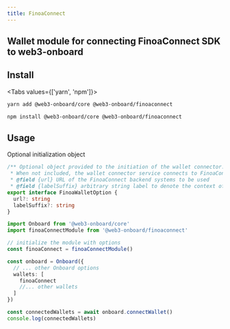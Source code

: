 ```yaml
---
title: FinoaConnect
---
```


## Wallet module for connecting FinoaConnect SDK to web3-onboard

## Install

<Tabs values={['yarn', 'npm']}>
<TabPanel value="yarn">

```sh copy
yarn add @web3-onboard/core @web3-onboard/finoaconnect
```

  </TabPanel>
  <TabPanel value="npm">

```sh copy
npm install @web3-onboard/core @web3-onboard/finoaconnect
```

  </TabPanel>
</Tabs>

## Usage

Optional initialization object

```typescript
/** Optional object provided to the initiation of the wallet connector.
 * When not included, the wallet connector service connects to FinoaConnect production systems.
 * @field {url} URL of the FinoaConnect backend systems to be used
 * @field {labelSuffix} arbitrary string label to denote the context of the URL field  */
export interface FinoaWalletOption {
  url?: string
  labelSuffix?: string
}
```

```typescript
import Onboard from '@web3-onboard/core'
import finoaConnectModule from '@web3-onboard/finoaconnect'

// initialize the module with options
const finoaConnect = finoaConnectModule()

const onboard = Onboard({
  // ... other Onboard options
  wallets: [
    finoaConnect
    //... other wallets
  ]
})

const connectedWallets = await onboard.connectWallet()
console.log(connectedWallets)
```

